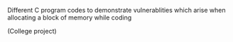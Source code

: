 Different C program codes to demonstrate vulnerablities which arise when allocating a block of memory while coding 

(College project)
